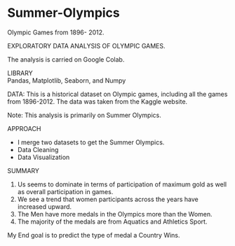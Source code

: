 # Summer-Olympics
Olympic Games from  1896- 2012. 

EXPLORATORY DATA ANALYSIS OF OLYMPIC GAMES.  

The analysis is carried on Google Colab.

LIBRARY  
Pandas, Matplotlib, Seaborn, and Numpy  


DATA:
This is a historical dataset on Olympic games, including all the games from 1896-2012. The data was taken from the Kaggle website.  

Note: This analysis is primarily on Summer Olympics.  


APPROACH
 - I merge two datasets to get the Summer Olympics. 
 - Data Cleaning
 - Data Visualization   

SUMMARY 
1. Us seems to dominate in terms of participation of maximum gold as well as overall participation  in games.   
2. We see a trend that women participants across the years have increased upward.  
3. The Men have more medals in the Olympics more than the Women. 
4. The majority of the medals are from Aquatics and Athletics Sport.  
     
       
My End goal is to predict the type of medal a Country Wins.
